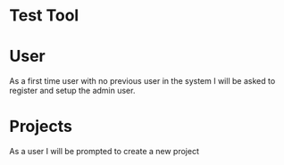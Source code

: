 # Test Tool

# User

As a first time user with no previous user in the system I will be asked to register and setup the admin user.

# Projects

As a user I will be prompted to create a new project
